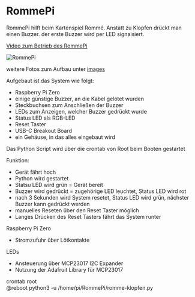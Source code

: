 # RommePi
RommePi hilft beim Kartenspiel Rommé. Anstatt zu Klopfen drückt man einen Buzzer. der erste Buzzer wird per LED signaisiert.

[Video zum Betrieb des RommePi](https://www.spitzlberger.de/wp-content/uploads/RommePi.mp4)  

![RommePi](https://github.com/spitzlbergerj/RommePi/raw/master/images/RommePi-1.jpg)

weitere Fotos zum Aufbau unter [images](images)  

Aufgebaut ist das System wie folgt:
- Raspberry Pi Zero
- einige günstige Buzzer, an die Kabel gelötet wurden
- Steckbuchsen zum Anschließen der Buzzer
- LEDs zum Anzeigen, welcher Buzzer gedrückt wurde
- Status LED als RGB-LED
- Reset Taster
- USB-C Breakout Board
- ein Gehäuse, in das alles eingebaut wird

Das Python Script wird über die crontab von Root beim Booten gestartet

Funktion:
- Gerät fährt hoch
- Python wird gestartet
- Statsu LED wird grün = Gerät bereit
- Buzzer wird gedrückt = zugehörige LED leuchtet, Status LED wird rot
- nach 3 Sekunden wird System resetet, Status LED wird grün, nächster Buzzer kann gedrückt werden
- manuelles Reseten über den Reset Taster möglich
- Langes Drücken des Reset Tasters fährt das System runter

Raspberry Pi Zero
- Stromzufuhr über Lötkontakte 

LEDs
- Ansteuerung über MCP23017 I2C Expander
- Nutzung der Adafruit Library für MCP23017

crontab root  
@reboot python3 -u /home/pi/RommePi/romme-klopfen.py

